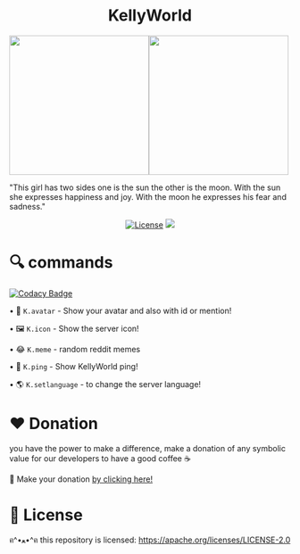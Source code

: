 <h1 align="center">KellyWorld</h1>

<img src="https://raw.githubusercontent.com/sebastianjnuwu/KellyWorld/main/public/KellyWorld.png" size="175" width="250" ><img src="https://raw.githubusercontent.com/sebastianjnuwu/KellyWorld/main/public/KellyWorld.png" size="175" width="250" >

"This girl has two sides one is the sun the other is the moon. With the sun she expresses happiness and joy. With the moon he expresses his fear and sadness."


<p align="center">
  <a href="https://opensource.org/licenses/Apache-2.0"><img alt="License" src="https://img.shields.io/badge/License-Apache%202.0-blue.svg"/></a>
  <a href="https://discord.gg/NDzFeDp8YE"><img src="https://discordapp.com/api/guilds/893997835412971570/widget.png"></a>
</p>

# 🔍 commands 

[![Codacy Badge](https://api.codacy.com/project/badge/Grade/9be2adb645f84f718c9ad133e8e4c4f8)](https://app.codacy.com/gh/sebastianjnuwu/KellyWorld?utm_source=github.com&utm_medium=referral&utm_content=sebastianjnuwu/KellyWorld&utm_campaign=Badge_Grade_Settings)

   •  📸 `K.avatar` - Show your avatar and also with id or mention!
   
   •  🖼️ `K.icon` - Show the server icon!
   
   •  😂 `K.meme` - random reddit memes
   
   •  🏓 `K.ping` - Show KellyWorld ping!
   
   •  🌎 `K.setlanguage` - to change the server language!
  
# ❤️ Donation 

you have the power to make a difference, make a donation of any symbolic value for our developers to have a good coffee ☕

🌟 Make your donation [by clicking here!](https://ko-fi.com/sebastianjn007)

# 📃 License

ฅ^•ﻌ•^ฅ this repository is licensed: https://apache.org/licenses/LICENSE-2.0

